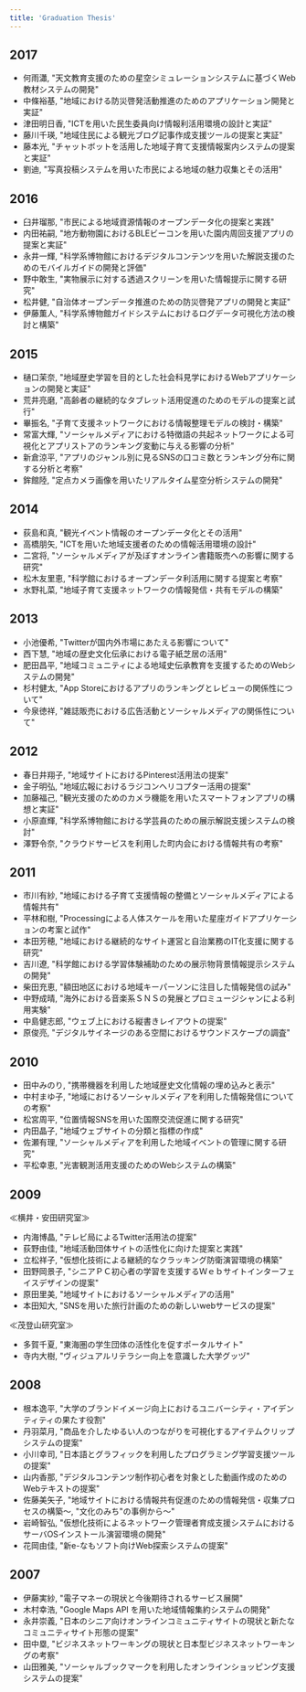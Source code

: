 ```yaml
---
title: 'Graduation Thesis'
---
```


## 2017
- 何雨瀟, "天文教育支援のための星空シミュレーションシステムに基づくWeb教材システムの開発"
- 中條裕基, "地域における防災啓発活動推進のためのアプリケーション開発と実証"
- 津田明日香, "ICTを用いた民生委員向け情報利活用環境の設計と実証"
- 藤川千瑛, "地域住民による観光ブログ記事作成支援ツールの提案と実証"
- 藤本光, "チャットボットを活用した地域子育て支援情報案内システムの提案と実証"
- 劉迪, "写真投稿システムを用いた市民による地域の魅力収集とその活用"

## 2016
- 臼井瑠那, "市民による地域資源情報のオープンデータ化の提案と実践"
- 内田祐嗣, "地方動物園におけるBLEビーコンを用いた園内周回支援アプリの提案と実証"
- 永井一輝, "科学系博物館におけるデジタルコンテンツを用いた解説支援のためのモバイルガイドの開発と評価"
- 野中敢生, "実物展示に対する透過スクリーンを用いた情報提示に関する研究"
- 松井健, "自治体オープンデータ推進のための防災啓発アプリの開発と実証"
- 伊藤薫人, "科学系博物館ガイドシステムにおけるログデータ可視化方法の検討と構築"

## 2015
- 樋口茉奈, "地域歴史学習を目的とした社会科見学におけるWebアプリケーションの開発と実証"
- 荒井亮磨, "高齢者の継続的なタブレット活用促進のためのモデルの提案と試行"
- 畢振名, "子育て支援ネットワークにおける情報整理モデルの検討・構築"
- 常富大輝, "ソーシャルメディアにおける特徴語の共起ネットワークによる可視化とアプリストアのランキング変動に与える影響の分析"
- 新倉涼平, "アプリのジャンル別に見るSNSの口コミ数とランキング分布に関する分析と考察"
- 鉾館陸, "定点カメラ画像を用いたリアルタイム星空分析システムの開発"

## 2014
- 荻島和真, "観光イベント情報のオープンデータ化とその活用"
- 高橋朋矢, "ICTを用いた地域支援者のための情報活用環境の設計"
- 二宮将, "ソーシャルメディアが及ぼすオンライン書籍販売への影響に関する研究"
- 松木友里恵, "科学館におけるオープンデータ利活用に関する提案と考察"
- 水野礼菜, "地域子育て支援ネットワークの情報発信・共有モデルの構築"

## 2013
- 小池優希, "Twitterが国内外市場にあたえる影響について"
- 西下慧, "地域の歴史文化伝承における電子紙芝居の活用"
- 肥田昌平, "地域コミュニティによる地域史伝承教育を支援するためのWebシステムの開発"
- 杉村健太, "App Storeにおけるアプリのランキングとレビューの関係性について"
- 今泉徳祥, "雑誌販売における広告活動とソーシャルメディアの関係性について"

## 2012
- 春日井翔子, "地域サイトにおけるPinterest活用法の提案"
- 金子明弘, "地域広報におけるラジコンヘリコプター活用の提案"
- 加藤福己, "観光支援のためのカメラ機能を用いたスマートフォンアプリの構想と実証"
- 小原直輝, "科学系博物館における学芸員のための展示解説支援システムの検討"
- 澤野令奈, "クラウドサービスを利用した町内会における情報共有の考察"

## 2011
- 市川有紗, "地域における子育て支援情報の整備とソーシャルメディアによる情報共有"
- 平林和樹, "Processingによる人体スケールを用いた星座ガイドアプリケーションの考案と試作"
- 本田芳穂, "地域における継続的なサイト運営と自治業務のIT化支援に関する研究"
- 吉川遼, "科学館における学習体験補助のための展示物背景情報提示システムの開発"
- 柴田充恵, "額田地区における地域キーパーソンに注目した情報発信の試み"
- 中野成晴, "海外における音楽系ＳＮＳの発展とプロミュージシャンによる利用実験"
- 中島健志郎, "ウェブ上における縦書きレイアウトの提案"
- 原俊亮, "デジタルサイネージのある空間におけるサウンドスケープの調査"

## 2010
- 田中みのり, "携帯機器を利用した地域歴史文化情報の埋め込みと表示"
- 中村まゆ子, "地域におけるソーシャルメディアを利用した情報発信についての考察"
- 松宮周平, "位置情報SNSを用いた国際交流促進に関する研究"
- 内田晶子, "地域ウェブサイトの分類と指標の作成"
- 佐瀬有理, "ソーシャルメディアを利用した地域イベントの管理に関する研究"
- 平松幸恵, "光害観測活用支援のためのWebシステムの構築"

## 2009
≪横井・安田研究室≫
- 内海博晶, "テレビ局によるTwitter活用法の提案"
- 荻野由佳, "地域活動団体サイトの活性化に向けた提案と実践"
- 立松祥子, "仮想化技術による継続的なクラッキング防衛演習環境の構築"
- 田野岡景子, "シニアＰＣ初心者の学習を支援するＷｅｂサイトインターフェイスデザインの提案"
- 原田里美, "地域サイトにおけるソーシャルメディアの活用"
- 本田知大, "SNSを用いた旅行計画のための新しいwebサービスの提案"

≪茂登山研究室≫
- 多賀千夏, "東海圏の学生団体の活性化を促すポータルサイト"
- 寺内大樹, "ヴィジュアルリテラシー向上を意識した大学グッヅ"

## 2008
- 根本逸平, "大学のブランドイメージ向上におけるユニバーシティ・アイデンティティの果たす役割"
- 丹羽菜月, "商品を介したゆるい人のつながりを可視化するアイテムクリップシステムの提案"
- 小川幸司, "日本語とグラフィックを利用したプログラミング学習支援ツールの提案"
- 山内香那, "デジタルコンテンツ制作初心者を対象とした動画作成のためのWebテキストの提案"
- 佐藤美矢子, "地域サイトにおける情報共有促進のための情報発信・収集プロセスの構築～, "文化のみち"の事例から～"
- 岩崎智弘, "仮想化技術によるネットワーク管理者育成支援システムにおけるサーバOSインストール演習環境の開発"
- 花岡由佳, "新e-なもソフト向けWeb探索システムの提案"

## 2007
- 伊藤実紗, "電子マネーの現状と今後期待されるサービス展開"
- 木村幸浩, "Google Maps API を用いた地域情報集約システムの開発"
- 永井崇義, "日本のシニア向けオンラインコミュニティサイトの現状と新たなコミュニティサイト形態の提案"
- 田中塁, "ビジネスネットワーキングの現状と日本型ビジネスネットワーキングの考察"
- 山田雅美, "ソーシャルブックマークを利用したオンラインショッピング支援システムの提案"
